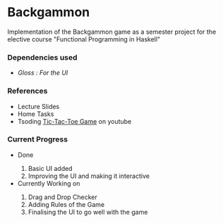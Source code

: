 # Backgammon

Implementation of the Backgammon game as a semester project for the elective course "Functional Programming in Haskell"

### Dependencies used
<ul>
<li> <i> Gloss : For the UI </i>
</ul>

### References
<ul>
<li>Lecture Slides</li>
<li>Home Tasks</li>
<li>Tsoding <a href="https://www.youtube.com/watch?v=VxLvaHpAK-U">Tic-Tac-Toe Game</a> on youtube </li>
</ul>

### Current Progress
<ul>
<li>Done</li>
<ol>
    <li>Basic UI added</li>
    <li>Improving the UI and making it interactive</li>
</ol>

<li>Currently Working on</li>
<ol>
    <li>Drag and Drop Checker</li>
    <li>Adding Rules of the Game</li>
    <li>Finalising the UI to go well with the game</li>
</ol>
</ul>
